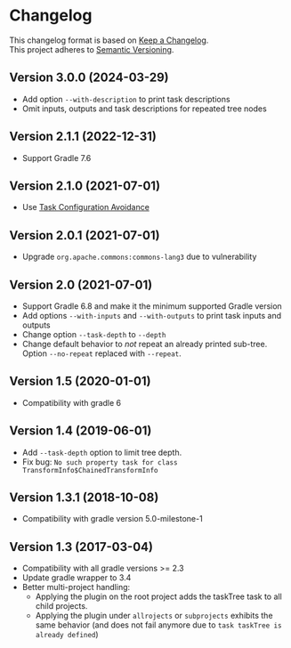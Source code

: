Changelog
=========

This changelog format is based on [Keep a Changelog](https://keepachangelog.com/en/1.0.0/).  
This project adheres to [Semantic Versioning](https://semver.org/spec/v2.0.0.html).

Version 3.0.0 (2024-03-29)
----------------------------
* Add option `--with-description` to print task descriptions
* Omit inputs, outputs and task descriptions for repeated tree nodes

Version 2.1.1 (2022-12-31)
----------------------------
* Support Gradle 7.6

Version 2.1.0 (2021-07-01)
----------------------------
* Use [Task Configuration Avoidance](https://docs.gradle.org/current/userguide/task_configuration_avoidance.html)

Version 2.0.1 (2021-07-01)
----------------------------
* Upgrade `org.apache.commons:commons-lang3` due to vulnerability

Version 2.0 (2021-07-01)
----------------------------
* Support Gradle 6.8 and make it the minimum supported Gradle version
* Add options `--with-inputs` and `--with-outputs` to print task inputs and outputs
* Change option `--task-depth` to `--depth`
* Change default behavior to _not_ repeat an already printed sub-tree. Option `--no-repeat` replaced with `--repeat`.

Version 1.5 (2020-01-01)
----------------------------
* Compatibility with gradle 6

Version 1.4 (2019-06-01)
----------------------------
* Add `--task-depth` option to limit tree depth.
* Fix bug: `No such property task for class TransformInfo$ChainedTransformInfo`

Version 1.3.1 (2018-10-08)
----------------------------

* Compatibility with gradle version 5.0-milestone-1

Version 1.3 (2017-03-04)
----------------------------

* Compatibility with all gradle versions >= 2.3
* Update gradle wrapper to 3.4
* Better multi-project handling:
   - Applying the plugin on the root project adds the taskTree task to all child projects.
   - Applying the plugin under `allrojects`  or `subprojects` exhibits the same behavior (and does not fail anymore due to `task taskTree is already defined`)

